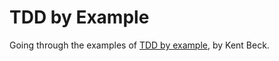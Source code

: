 # TDD by Example

Going through the examples of [TDD by example](http://www.amazon.co.uk/Driven-Development-Addison-Wesley-Signature-Series/dp/0321146530), by Kent Beck.

